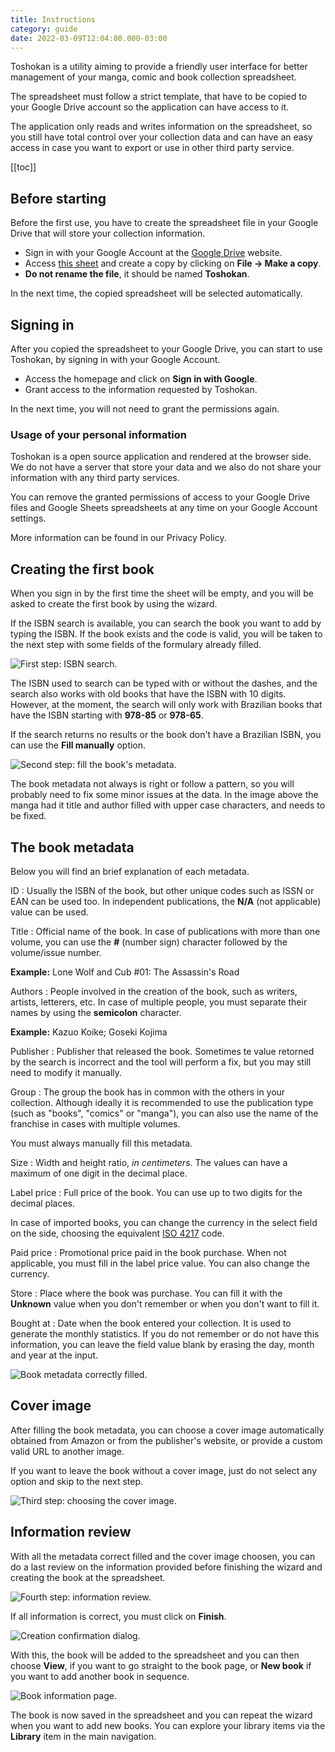```yaml
---
title: Instructions
category: guide
date: 2022-03-09T12:04:00.000-03:00
---
```


Toshokan is a utility aiming to provide a friendly user interface
for better management of your manga, comic and book collection
spreadsheet.

The spreadsheet must follow a strict template, that have to be
copied to your Google Drive account so the application can
have access to it.

The application only reads and writes information on the
spreadsheet, so you still have total control over your collection
data and can have an easy access in case you want to export
or use in other third party service.

[[toc]]

## Before starting

Before the first use, you have to create the spreadsheet
file in your Google Drive that will store your collection information.

- Sign in with your Google Account at the [Google Drive] website.
- Access [this sheet] and create a copy by clicking on 
  **File → Make a copy**.
- **Do not rename the file**, it should be named **Toshokan**.

In the next time, the copied spreadsheet will be selected automatically.

[Google Drive]: https://drive.google.com/
[this sheet]: #

## Signing in

After you copied the spreadsheet to your Google Drive, you can
start to use Toshokan, by signing in with your Google Account.

- Access the homepage and click on **Sign in with Google**.
- Grant access to the information requested by Toshokan.

In the next time, you will not need to grant the permissions again.

### Usage of your personal information

Toshokan is a open source application and rendered at the browser
side. We do not have a server that store your data and we also
do not share your information with any third party services.

You can remove the granted permissions of access to your Google
Drive files and Google Sheets spreadsheets at any time
on your Google Account settings.

More information can be found in our Privacy Policy.

## Creating the first book

When you sign in by the first time the sheet will be empty,
and you will be asked to create the first book by using the wizard.

If the ISBN search is available, you can search the book you
want to add by typing the ISBN. If the book exists and the code
is valid, you will be taken to the next step with some fields of
the formulary already filled.

![First step: ISBN search.](@/assets/about/new-book-step-01.jpg)

The ISBN used to search can be typed with or without the dashes,
and the search also works with old books that have the ISBN
with 10 digits. However, at the moment, the search will only
work with Brazilian books that have the ISBN starting with
**978-85** or **978-65**.

If the search returns no results or the book don't have a
Brazilian ISBN, you can use the **Fill manually** option.

![Second step: fill the book's metadata.](@/assets/about/new-book-step-02.jpg)

The book metadata not always is right or follow a pattern, so
you will probably need to fix some minor issues at the data.
In the image above the manga had it title and author filled
with upper case characters, and needs to be fixed.

## The book metadata

Below you will find an brief explanation of each metadata.

ID
: Usually the ISBN of the book, but other unique codes such
  as ISSN or EAN can be used too. In independent publications,
  the **N/A** (not applicable) value can be used.

Title
: Official name of the book. In case of publications with more
  than one volume, you can use the **#** (number sign) character
  followed by the volume/issue number.

  **Example:** Lone Wolf and Cub #01: The Assassin's Road

Authors
: People involved in the creation of the book, such as writers,
  artists, letterers, etc. In case of multiple people, you
  must separate their names by using the **semicolon** character.

**Example:** Kazuo Koike; Goseki Kojima

Publisher
: Publisher that released the book. Sometimes te value retorned
  by the search is incorrect and the tool will perform a fix,
  but you may still need to modify it manually.

Group
: The group the book has in common with the others in your collection.
  Although ideally it is recommended to use the publication type
  (such as "books", "comics" or "manga"), you can also use
  the name of the franchise in cases with multiple volumes.

  You must always manually fill this metadata.

Size
: Width and height ratio, *in centimeters*. The values can have
  a maximum of one digit in the decimal place.

Label price
: Full price of the book. You can use up to two digits for the
  decimal places.

  In case of imported books, you can change the currency in the
  select field on the side, choosing the equivalent [ISO 4217] code.

Paid price
: Promotional price paid in the book purchase. When not applicable,
  you must fill in the label price value. You can also change
  the currency.

Store
: Place where the book was purchase. You can fill it with the
  **Unknown** value when you don't remember or when you
  don't want to fill it.

Bought at
: Date when the book entered your collection. It is used to
  generate the monthly statistics. If you do not remember
  or do not have this information, you can leave the field
  value blank by erasing the day, month and year at the input.

![Book metadata correctly filled.](@/assets/about/new-book-step-03.jpg)

[ISO 4217]: https://en.wikipedia.org/wiki/ISO_4217

## Cover image

After filling the book metadata, you can choose a cover image
automatically obtained from Amazon or from the publisher's website,
or provide a custom valid URL to another image.

If you want to leave the book without a cover image, just do not
select any option and skip to the next step.

![Third step: choosing the cover image.](@/assets/about/new-book-step-04.jpg)

## Information review

With all the metadata correct filled and the cover image choosen,
you can do a last review on the information provided before
finishing the wizard and creating the book at the spreadsheet.

![Fourth step: information review.](@/assets/about/new-book-step-05.jpg)

If all information is correct, you must click on
**Finish**.

![Creation confirmation dialog.](@/assets/about/new-book-step-06.jpg)

With this, the book will be added to the spreadsheet and you
can then choose **View**, if you want to go straight to the
book page, or **New book** if you want to add another book
in sequence.

![Book information page.](@/assets/about/new-book-step-07.jpg)

The book is now saved in the spreadsheet and you can repeat
the wizard when you want to add new books. You can explore
your library items via the **Library** item in the main navigation.
